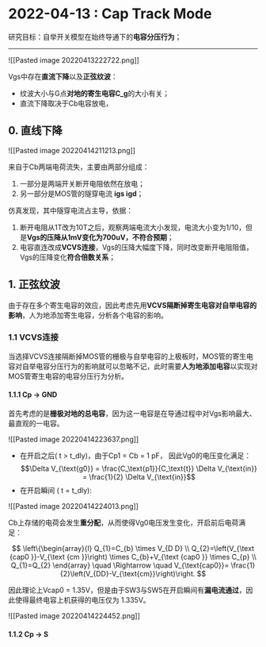 # 2022-04-13 : Cap Track Mode
研究目标：自举开关模型在始终导通下的**电容分压行为**；

---


![[Pasted image 20220413222722.png]]

Vgs中存在**直流下降**以及**正弦纹波**：
- 纹波大小与G点**对地的寄生电容C_g**的大小有关；
- 直流下降取决于Cb电容放电，

## 0. 直线下降

![[Pasted image 20220414211213.png]]

 来自于Cb两端电荷流失，主要由两部分组成：
 1. 一部分是两端开关断开电阻依然在放电；
 2. 另一部分是MOS管的隧穿电流 **igs igd**；

仿真发现，其中隧穿电流占主导，依据：
1. 断开电阻从1T改为10T之后，观察两端电流大小发现，电流大小变为1/10，但是**Vgs的压降从1mV变化为700uV，不符合预期**；
2. 电容直连改成**VCVS连接**，Vgs的压降大幅度下降，同时改变断开电阻阻值，Vgs的压降变化**符合倍数关系**；

## 1. 正弦纹波

由于存在多个寄生电容的效应，因此考虑先用**VCVS隔断掉寄生电容对自举电容的影响**，人为地添加寄生电容，分析各个电容的影响。

### 1.1 VCVS连接

当选择VCVS连接隔断掉MOS管的栅极与自举电容的上极板时，MOS管的寄生电容对自举电容分压行为的影响就可以忽略不记，此时需要**人为地添加电容**以实现对MOS管寄生电容的电容分压行为分析。

#### 1.1.1 Cp -> GND

首先考虑的是**栅极对地的总电容**，因为这一电容是在导通过程中对Vgs影响最大、最直观的一电容。

![[Pasted image 20220414223637.png]]

- 在开启之后( t > t\_dly)，由于Cp1 = Cb = 1 pF， 因此Vg0的电压变化满足：
$$\Delta V_{\text{g0}} = \frac{C_\text{p1}}{C_\text{t}} \Delta V_{\text{in}} = \frac{1}{2} \Delta V_{\text{in}}$$
- 在开启瞬间 ( t = t\_dly):

![[Pasted image 20220414224013.png]]

Cb上存储的电荷会发生**重分配**，从而使得Vg0电压发生变化，开启前后电荷满足：

$$
\left\{\begin{array}{l}
Q_{1}=C_{b} \times V_{D D} \\
Q_{2}=\left(V_{\text {cap0 }}-V_{\text {cm }}\right) \times C_{b}+V_{\text {cap0 }} \times C_{p} \\
Q_{1}=Q_{2}
\end{array} \quad \Rightarrow \quad V_{\text{cap0}}= \frac{1}{2}\left(V_{DD}-V_{\text{cm}}\right)\right.
$$

因此理论上Vcap0 = 1.35V，但是由于SW3与SW5在开启瞬间有**漏电流通过**，因此使得最终电容上机获得的电压仅为 1.335V。

![[Pasted image 20220414224452.png]]

#### 1.1.2 Cp -> S

